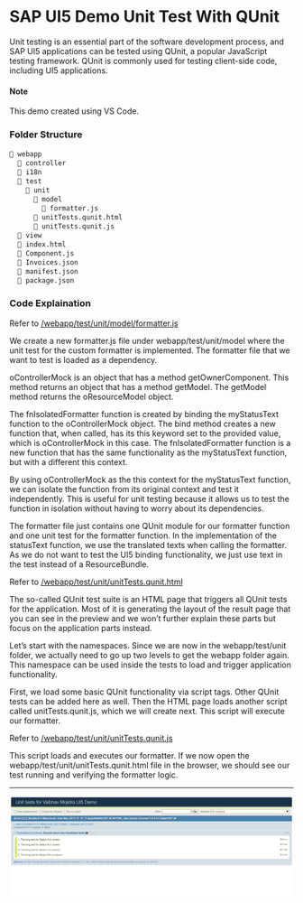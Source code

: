 # SAP UI5 Demo Unit Test With QUnit

Unit testing is an essential part of the software development process, and SAP UI5 applications can be tested using QUnit, a popular JavaScript testing framework. QUnit is commonly used for testing client-side code, including UI5 applications.

#### Note 
This demo created using VS Code.

### Folder Structure

```
📂 webapp
  📂 controller
  📂 i18n
  📂 test
    📂 unit
      📂 model
        📄 formatter.js
      📄 unitTests.qunit.html
      📄 unitTests.qunit.js
  📂 view
  📄 index.html
  📄 Component.js
  📄 Invoices.json
  📄 manifest.json
  📄 package.json
```

### Code Explaination

Refer to [/webapp/test/unit/model/formatter.js](https://github.com/VaibhavMojidra/SAP-UI5---Demo-Unit-Test-With-QUnit/blob/master/webapp/test/unit/model/formatter.js "formatter.js")

We create a new formatter.js file under webapp/test/unit/model where the unit test for the custom formatter is implemented. The formatter file that we want to test is loaded as a dependency.

oControllerMock is an object that has a method getOwnerComponent. This method returns an object that has a method getModel. The getModel method returns the oResourceModel object.

The fnIsolatedFormatter function is created by binding the myStatusText function to the oControllerMock object. The bind method creates a new function that, when called, has its this keyword set to the provided value, which is oControllerMock in this case. The fnIsolatedFormatter function is a new function that has the same functionality as the myStatusText function, but with a different this context.

By using oControllerMock as the this context for the myStatusText function, we can isolate the function from its original context and test it independently. This is useful for unit testing because it allows us to test the function in isolation without having to worry about its dependencies.

The formatter file just contains one QUnit module for our formatter function and one unit test for the formatter function. In the implementation of the statusText function, we use the translated texts when calling the formatter. As we do not want to test the UI5 binding functionality, we just use text in the test instead of a ResourceBundle.

Refer to [/webapp/test/unit/unitTests.qunit.html](https://github.com/VaibhavMojidra/SAP-UI5---Demo-Unit-Test-With-QUnit/blob/master/webapp/test/unit/unitTests.qunit.html "unitTests.qunit.html")

The so-called QUnit test suite is an HTML page that triggers all QUnit tests for the application. Most of it is generating the layout of the result page that you can see in the preview and we won’t further explain these parts but focus on the application parts instead.

Let’s start with the namespaces. Since we are now in the webapp/test/unit folder, we actually need to go up two levels to get the webapp folder again. This namespace can be used inside the tests to load and trigger application functionality.

First, we load some basic QUnit functionality via script tags. Other QUnit tests can be added here as well. Then the HTML page loads another script called unitTests.qunit.js, which we will create next. This script will execute our formatter.

Refer to [/webapp/test/unit/unitTests.qunit.js](https://github.com/VaibhavMojidra/SAP-UI5---Demo-Unit-Test-With-QUnit/blob/master/webapp/test/unit/unitTests.qunit.js "unitTests.qunit.js")

This script loads and executes our formatter. If we now open the webapp/test/unit/unitTests.qunit.html file in the browser, we should see our test running and verifying the formatter logic.

---

[![Vaibhav Mojidra - 1.jpeg](https://raw.githubusercontent.com/VaibhavMojidra/SAP-UI5---Demo-Unit-Test-With-QUnit/master/screenshot/1.jpeg "Vaibhav Mojidra")](https://vaibhavmojidra.github.io/site/)
